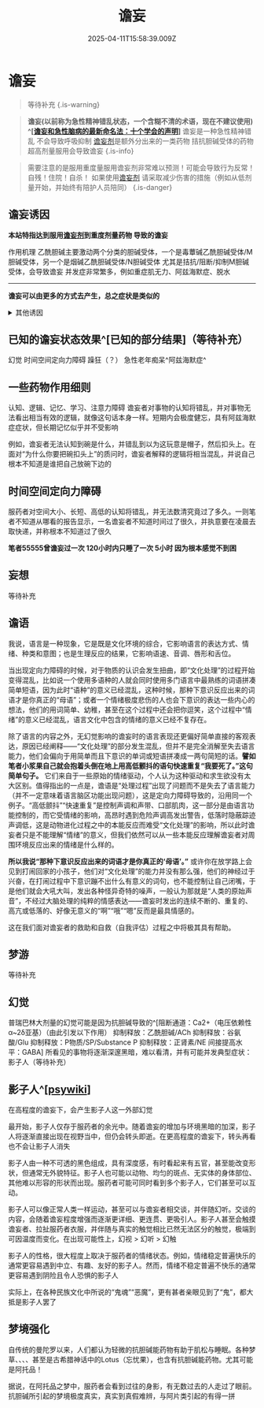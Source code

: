 ﻿---
title: 谵妄
description: 
published: true
date: 2025-04-11T15:58:39.009Z
tags: 
editor: markdown
dateCreated: 2025-04-12T10:05:12.112Z
---

# 谵妄

>  等待补充
{.is-warning}


>  **谵妄(以前称为急性精神错乱状态，一个含糊不清的术语，现在不建议使用) ^[[谵妄和急性脑病的最新命名法：十个学会的声明](https://pmc.ncbi.nlm.nih.gov/articles/PMC7210231/)]** 
谵妄是一种急性精神错乱 不会导致呼吸抑制
 [谵妄剂](/Drugs/谵妄剂)是额外分出来的一类药物 拮抗胆碱受体的药物 超高剂量服用会导致谵妄
{.is-info}


> 需要注意的是服用重度量服用谵妄剂非常难以预测！可能会导致行为反常！自残！住院！自杀！
如果使用[谵妄剂](/Drugs/谵妄剂) 请采取减少伤害的措施（例如从低剂量开始，并始终有陪护人员陪同）
{.is-danger}



## 谵妄诱因
**本站特指达到服用[谵妄剂](/Drugs/谵妄剂)到重度剂量药物 导致的谵妄**

作用机理
乙酰胆碱主要激动两个分类的胆碱受体，一个是毒蕈碱乙酰胆碱受体/M胆碱受体，另一个是烟碱乙酰胆碱受体/N胆碱受体
尤其是拮抗/阻断/抑制M胆碱受体，会导致谵妄
并发症非常繁多，例如重症肌无力、阿兹海默症、脱水


---

**谵妄可以由更多的方式去产生，总之症状是类似的**
<details>
 <summary>其他诱因</summary>
  
- 食药中毒、病毒细菌感染、阿兹海默症老年痴呆、代谢性中毒（例如肝性脑病）、精神疾病
- 65岁及以上的老年，尤其是患有阿尔茨海默病的
- 认知障碍、痴呆症
- 身体疾病。例如，双心室衰竭、癌症、脑血管疾病
- 感知障碍
- 功能依赖。例如，需要自我护理或行动方面的帮助
- 脱水、营养不良
- 物质使用障碍，包括酒精使用障碍
  
</details>

## 已知的谵妄状态效果^[已知的部分结果]（等待补充）
幻觉 时间空间定向力障碍 躁狂（？） 急性老年痴呆^阿兹海默症^


一些药物作用细则
-
认知、逻辑、记忆、学习、注意力障碍
谵妄者对事物的认知将错乱，并对事物无法看出相当有效的逻辑，就像这句话本身一样。短期内会极度健忘，具有阿兹海默症症状，但长期记忆似乎并不受影响

例如，谵妄者无法认知到碗是什么，并错乱到以为这玩意是帽子，然后扣头上。在面对“为什么你要把碗扣头上”的质问时，谵妄者解释的逻辑将相当混乱，并说自己根本不知道是谁把自己放碗下边的

时间空间定向力障碍
-
服药者对空间大小、长短、高低的认知将错乱，并无法数清究竟过了多久。一则笔者不知道从哪看的报告显示，一名谵妄者不知道时间过了很久，并执意要在凌晨去取快递，并称根本不知道过了很久

**笔者55555曾谵妄过一次 120小时内只睡了一次 5小时 因为根本感觉不到困** 

妄想
-
等待补充

谵语
-
我说，语言是一种现象，它是既是文化环境的综合，它影响语言的表达方式、情绪、种类和意图；也是生理反应的结果，它影响语速、音调、唇形和舌位。

当出现定向力障碍的时候，对于物质的认识会发生扭曲，即“文化处理”的过程开始变得混乱，比如说一个使用多语种的人就会同时使用多门语言中最熟练的词语拼凑简单短语，因为此时“语种”的意义已经混乱，这种时候，那种下意识反应出来的词语才是你真正的“母语”；或者一个情绪极度悲伤的人也会下意识的表达一些内心的想法，他们的用词简单、幼稚，甚至在这个过程中还会把你逗笑，这个过程中“情绪”的意义已经混乱，语言文化中包含的情绪的意义已经不复存在。

除了语言的内容之外，无幻觉影响的谵妄时的语言表现还更偏好简单直接的客观表达，原因已经阐释——“文化处理”的部分发生混乱，但并不是完全消解至失去语言能力，他们会偏向于用简单而且下意识的单词或短语拼凑成一两句简短的话。**譬如笔者小浆果自己就会抱着头倒在地上用高低颤抖的语句快速重复“我要死了。”这句简单句子。** 它们来自于一些原始的情绪驱动，个人认为这种驱动和求生欲没有太大区别。值得指出的一点是，谵语是“处理过程”出现了问题而不是失去了语言能力（并不一定意味着语言脑区功能出现问题），这是定向力障碍导致的，沿用同一个例子。“高低颤抖”“快速重复”是控制声调和声带、口部肌肉，这一部分是由语言功能控制的，而它受情绪的影响，高昂时遇到危险声调高发出警告，低落时隐蔽踪迹声调低，这是动物进化过程之中的本能反应而难受“文化处理”的影响，所以此时谵妄者只是不能理解“情绪”的意义，但我们依然可以从一些本能反应理解谵妄者对周围环境反应出来的情绪是什么样的。 

**所以我说“那种下意识反应出来的词语才是你真正的‘母语’。”** 或许你在放学路上会见到打闹回家的小孩子，他们对“文化处理”的能力并没有那么强，他们的神经过于兴奋，在打闹过程中下意识蹦不出什么有意义的词句，也不能控制让自己闭嘴，于是他们就会大吼大叫，发出各种怪异奇特的噪声，一般认为那就是“人类的原始声音”，不经过大脑处理的纯粹的情感表达——谵妄时发出的连续不断的、重复的、高亢或低落的、好像无意义的“啊”“哦”“嗯”反而是最具情感的。

这在我们面对谵妄者的救助和自救（自我评估）过程之中将极其具有帮助。

梦游
-
等待补充

幻觉
-
普瑞巴林大剂量的幻觉可能是因为抗胆碱导致的^[阻断通道：Ca2+（电压依赖性α~2δ亚基）（由此引发以下作用）
抑制释放：乙酰胆碱/ACh
抑制释放：谷氨酸/Glu
抑制释放：P物质/SP/Substance P
抑制释放：正肾素/NE
间接提高水平：GABA]
所看见的事物将逐渐深邃黑暗，难以看清，并有可能并发典型症状：影子人（等待补充）

影子人^[[psywiki](https://m.psychonautwiki.org/wiki/Shadow_people)]
-
在高程度的谵妄下，会产生影子人这一外部幻觉

最开始，影子人仅存于服药者的余光中。随着谵妄的增加与环境黑暗的加深，影子人将逐渐直接出现在视野当中，但仍会转头即逝。在更高程度的谵妄下，转头再看也不会让影子人消失

影子人由一种不可透的黑色组成，具有深度感，有时看起来有五官，甚至能改变形状，但通常无外貌特征。影子人也可能以动物、均匀的斑点、无实体的身体部位、其他难以形容的形状而出现。服药者可能可同时看到多个影子人，它们甚至可以互动。

影子人可以像正常人类一样运动，甚至可以与谵妄者相交谈，并伴随幻听。交谈的内容，会随着谵妄程度增强而逐渐更详细、更连贯、更吸引人。影子人甚至会触摸谵妄者、拉扯服药者衣服，并伴随与真实的触觉相比已然无法区分的触觉，极端到可因温度而变化。在出现可能性上，幻视 > 幻听 > 幻触

影子人的性格，很大程度上取决于服药者的情绪状态。例如，情绪稳定普遍快乐的通常更容易遇到中立、有趣、友好的影子人。然而，情绪不稳定普遍不快乐的通常更容易遇到阴险且令人恐惧的影子人

实际上，在各种民族文化中所说的“鬼魂”“恶魔”，更有甚者亲眼见到了“鬼”，都大抵是影子人罢了

梦境强化
-
自传统的曼陀罗以来，人们都认为轻微的抗胆碱能药物有助于肌松与睡眠。各种梦草、、、、甚至是古希腊神话中的Lotus（忘忧果），也含有抗胆碱能药物。尤其可能是阿托品！

据说，在阿托品之梦中，服药者会看到过往的身影，有无数过去的人走过了眼前。抗胆碱所引起的梦境极度真实，真实到真假难辨，与阿片类引起的有得一拼
